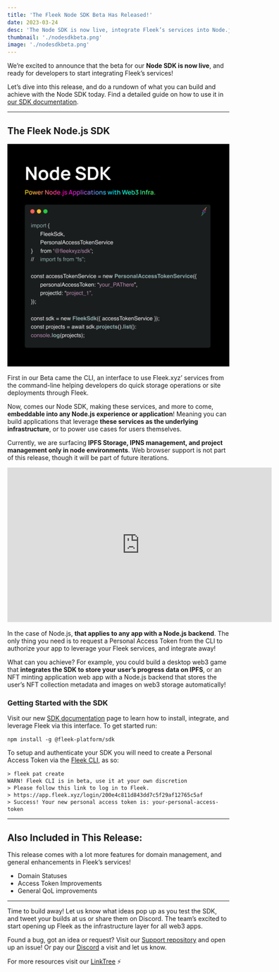 ```yaml
---
title: 'The Fleek Node SDK Beta Has Released!'
date: 2023-03-24
desc: 'The Node SDK is now live, integrate Fleek’s services into Node.js applications or environments!'
thumbnail: './nodesdkbeta.png'
image: './nodesdkbeta.png'
---
```


We’re excited to announce that the beta for our **Node SDK is now live**, and ready for developers to start integrating Fleek’s services!

Let’s dive into this release, and do a rundown of what you can build and achieve with the Node SDK today. Find a detailed guide on how to use it in [our SDK documentation](https://docs.fleek.xyz/docs/SDK/).

---

## The Fleek Node.js SDK

![](./nodejs-code.png)

First in our Beta came the CLI, an interface to use Fleek.xyz’ services from the command-line helping developers do quick storage operations or site deployments through Fleek.

Now, comes our Node SDK, making these services, and more to come, **embeddable into any Node.js experience or application**! Meaning you can build applications that leverage **these services as the underlying infrastructure**, or to power use cases for users themselves.

Currently, we are surfacing **IPFS Storage, IPNS management, and project management only in node environments**. Web browser support is not part of this release, though it will be part of future iterations.

<iframe width="600" height="350" src="https://www.youtube.com/embed/ETbFztiCmGU?controls=0" title="YouTube video player" frameborder="0" allow="accelerometer; autoplay; clipboard-write; encrypted-media; gyroscope; picture-in-picture; web-share" allowfullscreen></iframe>

In the case of Node.js, **that applies to any app with a Node.js backend**. The only thing you need is to request a Personal Access Token from the CLI to authorize your app to leverage your Fleek services, and integrate away!

What can you achieve? For example, you could build a desktop web3 game that **integrates the SDK to store your user’s progress data on IPFS**, or an NFT minting application web app with a Node.js backend that stores the user’s NFT collection metadata and images on web3 storage automatically!

### Getting Started with the SDK

Visit our new [SDK documentation](https://docs.fleek.xyz/docs/SDK/) page to learn how to install, integrate, and leverage Fleek via this interface. To get started run:

    npm install -g @fleek-platform/sdk

To setup and authenticate your SDK you will need to create a Personal Access Token via the [Fleek CLI](https://docs.fleek.xyz/docs/SDK/#personal-access-token-service), as so:

    > fleek pat create
    WARN! Fleek CLI is in beta, use it at your own discretion
    > Please follow this link to log in to Fleek.
    > https://app.fleek.xyz/login/200e4c811d843dd7c5f29af12765c5af
    > Success! Your new personal access token is: your-personal-access-token

---

## Also Included in This Release:

This release comes with a lot more features for domain management, and general enhancements in Fleek’s services!

- Domain Statuses
- Access Token Improvements
- General QoL improvements

---

Time to build away! Let us know what ideas pop up as you test the SDK, and tweet your builds at us or share them on Discord. The team’s excited to start opening up Fleek as the infrastructure layer for all web3 apps.

Found a bug, got an idea or request? Visit our [Support repository](https://github.com/fleekxyz/fleekxyz-support/) and open up an issue! Or pay our [Discord](https://discord.gg/fleek) a visit and let us know.

For more resources visit our [LinkTree](https://linktr.ee/fleek) ⚡
